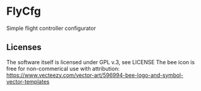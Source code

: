 # FlyCfg
Simple flight controller configurator


Licenses
---

The software itself is licensed under GPL v.3, see LICENSE
The bee icon is free for non-commerical use with attribution: https://www.vecteezy.com/vector-art/596994-bee-logo-and-symbol-vector-templates
